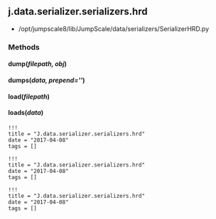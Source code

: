 <!-- toc -->
## j.data.serializer.serializers.hrd

- /opt/jumpscale8/lib/JumpScale/data/serializers/SerializerHRD.py

### Methods

#### dump(*filepath, obj*) 

#### dumps(*data, prepend=''*) 

#### load(*filepath*) 

#### loads(*data*) 


```
!!!
title = "J.data.serializer.serializers.hrd"
date = "2017-04-08"
tags = []
```

```
!!!
title = "J.data.serializer.serializers.hrd"
date = "2017-04-08"
tags = []
```

```
!!!
title = "J.data.serializer.serializers.hrd"
date = "2017-04-08"
tags = []
```
